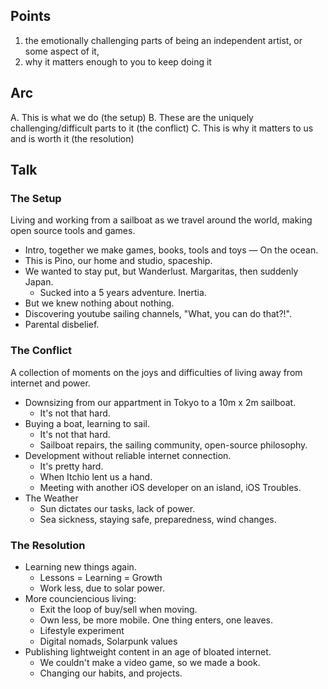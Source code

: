 
## Points 

1. the emotionally challenging parts of being an independent artist, or some aspect of it, 
2. why it matters enough to you to keep doing it

## Arc

A. This is what we do (the setup)
B. These are the uniquely challenging/difficult parts to it (the conflict)
C. This is why it matters to us and is worth it (the resolution)

## Talk

### The Setup

Living and working from a sailboat as we travel around the world, making open source tools and games.

- Intro, together we make games, books, tools and toys — On the ocean.
- This is Pino, our home and studio, spaceship.
- We wanted to stay put, but Wanderlust. Margaritas, then suddenly Japan.
  - Sucked into a 5 years adventure. Inertia.
- But we knew nothing about nothing.
- Discovering youtube sailing channels, "What, you can do that?!".
- Parental disbelief.

### The Conflict

A collection of moments on the joys and difficulties of living away from internet and power.

- Downsizing from our appartment in Tokyo to a 10m x 2m sailboat.
  - It's not that hard.
- Buying a boat, learning to sail.
  - It's not that hard.
  - Sailboat repairs, the sailing community, open-source philosophy.
- Development without reliable internet connection.
  - It's pretty hard.
  - When Itchio lent us a hand.
  - Meeting with another iOS developer on an island, iOS Troubles.
- The Weather
  - Sun dictates our tasks, lack of power.
  - Sea sickness, staying safe, preparedness, wind changes.

### The Resolution

- Learning new things again.
  - Lessons = Learning = Growth
  - Work less, due to solar power.
- More counciencious living:
  - Exit the loop of buy/sell when moving.
  - Own less, be more mobile. One thing enters, one leaves.
  - Lifestyle experiment  
  - Digital nomads, Solarpunk values  
- Publishing lightweight content in an age of bloated internet.
  - We couldn't make a video game, so we made a book.
  - Changing our habits, and projects.



